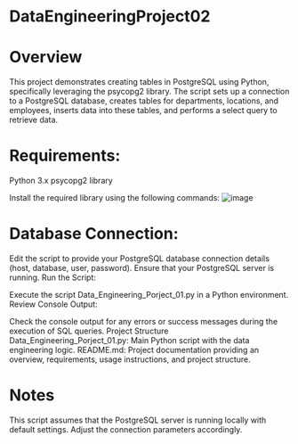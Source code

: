 # DataEngineeringProject02

# Overview
This project demonstrates creating tables in PostgreSQL using Python, specifically leveraging the psycopg2 library. The script sets up a connection to a PostgreSQL database, creates tables for departments, locations, and employees, inserts data into these tables, and performs a select query to retrieve data.

# Requirements:
Python 3.x
psycopg2 library

Install the required library using the following commands:
![image](https://github.com/GuirassyFode/DataEngineeringProject02/assets/25976326/b2a726aa-011e-4e3b-9119-ca5e08f8e4de)

# Database Connection:

Edit the script to provide your PostgreSQL database connection details (host, database, user, password).
Ensure that your PostgreSQL server is running.
Run the Script:

Execute the script Data_Engineering_Porject_01.py in a Python environment.
Review Console Output:

Check the console output for any errors or success messages during the execution of SQL queries.
Project Structure
Data_Engineering_Porject_01.py: Main Python script with the data engineering logic.
README.md: Project documentation providing an overview, requirements, usage instructions, and project structure.
# Notes
This script assumes that the PostgreSQL server is running locally with default settings. Adjust the connection parameters accordingly.

